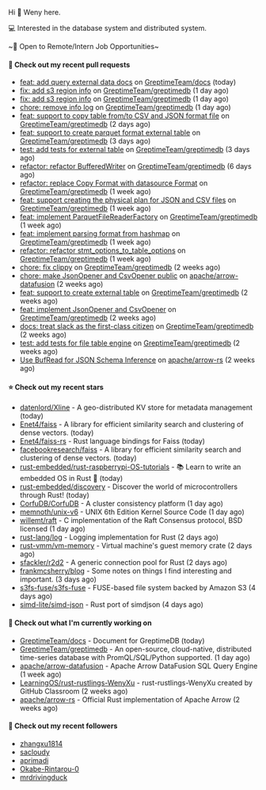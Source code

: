 Hi 👋 Weny here.

💻 Interested in the database system and distributed system.

~🍺 Open to Remote/Intern Job Opportunities~

#### 🔨 Check out my recent pull requests

- [feat: add query external data docs](https://github.com/GreptimeTeam/docs/pull/341) on [GreptimeTeam/docs](https://github.com/GreptimeTeam/docs) (today)
- [fix: add s3 region info](https://github.com/GreptimeTeam/greptimedb/pull/1492) on [GreptimeTeam/greptimedb](https://github.com/GreptimeTeam/greptimedb) (1 day ago)
- [fix: add s3 region info](https://github.com/GreptimeTeam/greptimedb/pull/1486) on [GreptimeTeam/greptimedb](https://github.com/GreptimeTeam/greptimedb) (1 day ago)
- [chore: remove info log](https://github.com/GreptimeTeam/greptimedb/pull/1483) on [GreptimeTeam/greptimedb](https://github.com/GreptimeTeam/greptimedb) (1 day ago)
- [feat: support to copy table from/to CSV and JSON format file](https://github.com/GreptimeTeam/greptimedb/pull/1475) on [GreptimeTeam/greptimedb](https://github.com/GreptimeTeam/greptimedb) (2 days ago)
- [feat: support to create parquet format external table](https://github.com/GreptimeTeam/greptimedb/pull/1463) on [GreptimeTeam/greptimedb](https://github.com/GreptimeTeam/greptimedb) (3 days ago)
- [test: add tests for external table](https://github.com/GreptimeTeam/greptimedb/pull/1460) on [GreptimeTeam/greptimedb](https://github.com/GreptimeTeam/greptimedb) (3 days ago)
- [refactor: refactor BufferedWriter](https://github.com/GreptimeTeam/greptimedb/pull/1439) on [GreptimeTeam/greptimedb](https://github.com/GreptimeTeam/greptimedb) (6 days ago)
- [refactor: replace Copy Format with datasource Format](https://github.com/GreptimeTeam/greptimedb/pull/1435) on [GreptimeTeam/greptimedb](https://github.com/GreptimeTeam/greptimedb) (1 week ago)
- [feat: support creating the physical plan for JSON and CSV files](https://github.com/GreptimeTeam/greptimedb/pull/1424) on [GreptimeTeam/greptimedb](https://github.com/GreptimeTeam/greptimedb) (1 week ago)
- [feat: implement ParquetFileReaderFactory](https://github.com/GreptimeTeam/greptimedb/pull/1423) on [GreptimeTeam/greptimedb](https://github.com/GreptimeTeam/greptimedb) (1 week ago)
- [feat: implement parsing format from hashmap](https://github.com/GreptimeTeam/greptimedb/pull/1420) on [GreptimeTeam/greptimedb](https://github.com/GreptimeTeam/greptimedb) (1 week ago)
- [refactor: refactor stmt_options_to_table_options](https://github.com/GreptimeTeam/greptimedb/pull/1403) on [GreptimeTeam/greptimedb](https://github.com/GreptimeTeam/greptimedb) (1 week ago)
- [chore: fix clippy](https://github.com/GreptimeTeam/greptimedb/pull/1387) on [GreptimeTeam/greptimedb](https://github.com/GreptimeTeam/greptimedb) (2 weeks ago)
- [chore: make JsonOpener and CsvOpener public](https://github.com/apache/arrow-datafusion/pull/6004) on [apache/arrow-datafusion](https://github.com/apache/arrow-datafusion) (2 weeks ago)
- [feat: support to create external table](https://github.com/GreptimeTeam/greptimedb/pull/1372) on [GreptimeTeam/greptimedb](https://github.com/GreptimeTeam/greptimedb) (2 weeks ago)
- [feat: implement JsonOpener and CsvOpener](https://github.com/GreptimeTeam/greptimedb/pull/1367) on [GreptimeTeam/greptimedb](https://github.com/GreptimeTeam/greptimedb) (2 weeks ago)
- [docs: treat slack as the first-class citizen](https://github.com/GreptimeTeam/greptimedb/pull/1361) on [GreptimeTeam/greptimedb](https://github.com/GreptimeTeam/greptimedb) (2 weeks ago)
- [test: add tests for file table engine](https://github.com/GreptimeTeam/greptimedb/pull/1353) on [GreptimeTeam/greptimedb](https://github.com/GreptimeTeam/greptimedb) (2 weeks ago)
- [Use BufRead for JSON Schema Inference](https://github.com/apache/arrow-rs/pull/4041) on [apache/arrow-rs](https://github.com/apache/arrow-rs) (2 weeks ago)

#### ⭐ Check out my recent stars

- [datenlord/Xline](https://github.com/datenlord/Xline) - A geo-distributed KV store for metadata management (today)
- [Enet4/faiss](https://github.com/Enet4/faiss) - A library for efficient similarity search and clustering of dense vectors. (today)
- [Enet4/faiss-rs](https://github.com/Enet4/faiss-rs) - Rust language bindings for Faiss (today)
- [facebookresearch/faiss](https://github.com/facebookresearch/faiss) - A library for efficient similarity search and clustering of dense vectors. (today)
- [rust-embedded/rust-raspberrypi-OS-tutorials](https://github.com/rust-embedded/rust-raspberrypi-OS-tutorials) - :books: Learn to write an embedded OS in Rust :crab: (today)
- [rust-embedded/discovery](https://github.com/rust-embedded/discovery) - Discover the world of microcontrollers through Rust! (today)
- [CorfuDB/CorfuDB](https://github.com/CorfuDB/CorfuDB) - A cluster consistency platform (1 day ago)
- [memnoth/unix-v6](https://github.com/memnoth/unix-v6) - UNIX 6th Edition Kernel Source Code (1 day ago)
- [willemt/raft](https://github.com/willemt/raft) - C implementation of the Raft Consensus protocol, BSD licensed (1 day ago)
- [rust-lang/log](https://github.com/rust-lang/log) - Logging implementation for Rust (2 days ago)
- [rust-vmm/vm-memory](https://github.com/rust-vmm/vm-memory) - Virtual machine&#39;s guest memory crate (2 days ago)
- [sfackler/r2d2](https://github.com/sfackler/r2d2) - A generic connection pool for Rust (2 days ago)
- [frankmcsherry/blog](https://github.com/frankmcsherry/blog) - Some notes on things I find interesting and important. (3 days ago)
- [s3fs-fuse/s3fs-fuse](https://github.com/s3fs-fuse/s3fs-fuse) - FUSE-based file system backed by Amazon S3 (4 days ago)
- [simd-lite/simd-json](https://github.com/simd-lite/simd-json) - Rust port of simdjson (4 days ago)

#### 👷 Check out what I'm currently working on

- [GreptimeTeam/docs](https://github.com/GreptimeTeam/docs) - Document for GreptimeDB (today)
- [GreptimeTeam/greptimedb](https://github.com/GreptimeTeam/greptimedb) - An open-source, cloud-native, distributed time-series database with PromQL/SQL/Python supported. (1 day ago)
- [apache/arrow-datafusion](https://github.com/apache/arrow-datafusion) - Apache Arrow DataFusion SQL Query Engine (1 week ago)
- [LearningOS/rust-rustlings-WenyXu](https://github.com/LearningOS/rust-rustlings-WenyXu) - rust-rustlings-WenyXu created by GitHub Classroom (2 weeks ago)
- [apache/arrow-rs](https://github.com/apache/arrow-rs) - Official Rust implementation of Apache Arrow (2 weeks ago)

#### 👯 Check out my recent followers

- [zhangxu1814](https://github.com/zhangxu1814)
- [sacloudy](https://github.com/sacloudy)
- [aprimadi](https://github.com/aprimadi)
- [Okabe-Rintarou-0](https://github.com/Okabe-Rintarou-0)
- [mrdrivingduck](https://github.com/mrdrivingduck)


